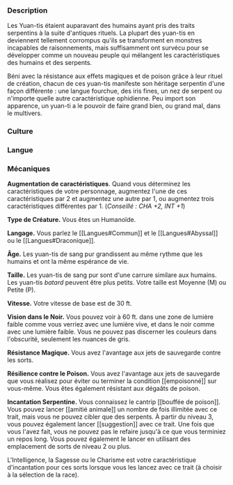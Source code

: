 
### Description

Les Yuan-tis étaient auparavant des humains ayant pris des traits serpentins à la suite d'antiques rituels. La plupart des yuan-tis en deviennent tellement corrompus qu'ils se transforment en monstres incapables de raisonnements, mais suffisamment ont survécu pour se développer comme un nouveau peuple qui mélangent les caractéristiques des humains et des serpents.

Béni avec la résistance aux effets magiques et de poison grâce à leur rituel de création, chacun de ces yuan-tis manifeste son héritage serpentin d'une façon différente : une langue fourchue, des iris fines, un nez de serpent ou n'importe quelle autre caractéristique ophidienne. Peu import son apparence, un yuan-ti a le pouvoir de faire grand bien, ou grand mal, dans le multivers.

### Culture

### Langue

### Mécaniques

**Augmentation de caractéristiques**. Quand vous déterminez les caractéristiques de votre personnage, augmentez l'une de ces caractéristiques par 2 et augmentez une autre par 1, ou augmentez trois caractéristiques différentes par 1. (*Conseillé : CHA +2, INT +1*)

**Type de Créature.** Vous êtes un Humanoïde.

**Langage.** Vous parlez le [[Langues#Commun]] et le [[Langues#Abyssal]] ou le [[Langues#Draconique]].

**Âge.** Les yuan-tis de sang pur grandissent au même rythme que les humains et ont la même espérance de vie.

**Taille.** Les yuan-tis de sang pur sont d'une carrure similare aux humains. Les yuan-tis _batard_ peuvent être plus petits. Votre taille est Moyenne (M) ou Petite (P).

**Vitesse.** Votre vitesse de base est de 30 ft.

**Vision dans le Noir.** Vous pouvez voir à 60 ft. dans une zone de lumière faible comme vous verriez avec une lumière vive, et dans le noir comme avec une lumière faible. Vous ne pouvez pas discerner les couleurs dans l'obscurité, seulement les nuances de gris.

**Résistance Magique.** Vous avez l'avantage aux jets de sauvegarde contre les sorts.

**Résilience contre le Poison.** Vous avez l'avantage aux jets de sauvegarde que vous réalisez pour éviter ou terminer la condition [[empoisonné]] sur vous-même. Vous êtes également résistant aux dégaâts de poison.

**Incantation Serpentine.** Vous connaissez le cantrip [[bouffée de poison]]. Vous pouvez lancer [[amitié animale]] un nombre de fois illimitée avec ce trait, mais vous ne pouvez cibler que des serpents. À partir du niveau 3, vous pouvez également lancer [[suggestion]] avec ce trait. Une fois que vous l'avez fait, vous ne pouvez pas le refaire jusqu'à ce que vous terminiez un repos long. Vous pouvez également le lancer en utilisant des emplacement de sorts de niveau 2 ou plus.

L'Intelligence, la Sagesse ou le Charisme est votre caractéristique d'incantation pour ces sorts lorsque vous les lancez avec ce trait (à choisir à la sélection de la race).
